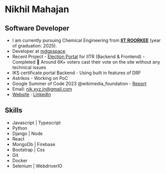 # Nikhil Mahajan 
## Software Developer

* I am currently pursuing Chemical Engineering from [**IIT ROORKEE**](https://www.iitr.ac.in/) (year of graduation: 2025).  
* Developer at [mdgpspace](https://github.com/mdgspace).
* Recent Project - [Election Portal](https://election.iitr.ac.in) for IITR (Backend & Frontend) - Completed 🎊 Around 6K+ voters cast their vote on the site without any technical issues
* IKS certificate portal Backend - Using built in features of DRF
* Astrikos - Working on PoC
* Google Summer of Code 2023 @wikimedia_foundation - [Report](https://nik-55.github.io/GSoC-2023-Report/)   
* Email: <a href="mailto:nik.xyz.in@gmail.com">nik.xyz.in@gmail.com</a> 
* [Website](https://imnikhil.pro) : [LinkedIn](https://www.linkedin.com/in/nikhil-mahajan1)

## Skills

* Javascript | Typescript
* Python
* Django | Node 
* React 
* MongoDb | Firebase
* Bootstrap | Css 
* Git
* Docker
* Selenium | WebdriverIO
